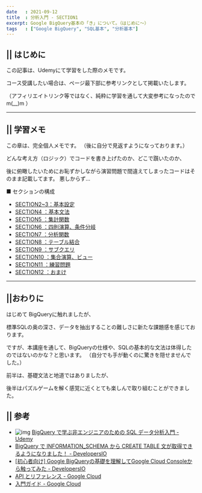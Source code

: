 ```yaml
---
date   : 2021-09-12
title  : 分析入門 - SECTION1
excerpt: Google BigQuery基本の「き」について。（はじめに～）
tags   : ["Google BigQuery", "SQL基本", "分析基本"]
---
```


## || はじめに
この記事は、Udemyにて学習をした際のメモです。

コース受講したい場合は、ページ最下部に参考リンクとして掲載いたします。

（アフィリエイトリンク等ではなく、純粋に学習を通して大変参考になったのでm(__)m ）


---
## || 学習メモ
この章は、完全個人メモです。
（後に自分で見返すようになっております。）

どんな考え方（ロジック）でコードを書き上げたのか、どこで躓いたのか、

後に俯瞰したいためにお恥ずかしながら演習問題で間違えてしまったコードはそのまま記載してます。
悪しからず...

■ セクションの構成
- [SECTION2~3：基本設定](google_bigquery_2_3)
- [SECTION4  ：基本文法](google_bigquery_4)
- [SECTION5  ：集計関数](google_bigquery_5)
- [SECTION6  ：四則演算、条件分岐](google_bigquery_6)
- [SECTION7  ：分析関数](google_bigquery_7)
- [SECTION8  ：テーブル結合](google_bigquery_8)
- [SECTION9  ：サブクエリ](google_bigquery_9)
- [SECTION10 ：集合演算、ビュー](google_bigquery_10)
- [SECTION11 ：練習問題](google_bigquery_11)
- [SECTION12 ：おまけ](google_bigquery_12)


---
## ||おわりに
はじめて BigQueryに触れましたが、

標準SQLの奥の深さ、データを抽出することの難しさに新たな課題感を感じております。

ですが、本講座を通して、BigQueryの仕様や、SQLの基本的な文法は体得したのではないのかな？と思います。
（自分でも手が動くのに驚きを隠せませんでした。）

前半は、基礎文法と地道ではありましたが、

後半はパズルゲームを解く感覚に近くとても楽しんで取り組むことができました。


## || 参考

* ![img](https://img-c.udemycdn.com/course/240x135/2394060_adbb_4.jpg)
[BigQuery で学ぶ非エンジニアのための SQL データ分析入門 - Udemy ](https://www.udemy.com/share/102kOc3@Jm55eXaV2GdLXwnNAoEOPHhXUleiQK0EG6JQboecG715rn2_tpL6jBbg8kL1nsqw/)
* [BigQuery で INFORMATION_SCHEMA から CREATE TABLE 文が取得できるようになりました！ - DevelopersIO](https://dev.classmethod.jp/articles/bigquery-information-schema-get-create-table-ddl/)
* [[初心者向け] Google BigQueryの基礎を理解してGoogle Cloud Consoleから触ってみた - DevelopersIO](https://dev.classmethod.jp/articles/google-bigquery-debut/)
* [API とリファレンス - Google Cloud](https://cloud.google.com/bigquery/docs/reference?hl=ja)
* [入門ガイド - Google Cloud](https://cloud.google.com/bigquery/docs/how-to)
